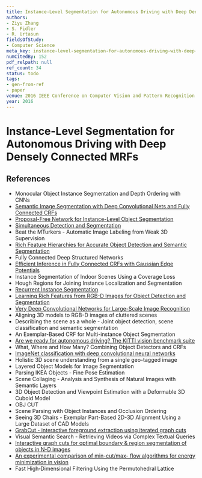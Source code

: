 ```yaml
---
title: Instance-Level Segmentation for Autonomous Driving with Deep Densely Connected MRFs
authors:
- Ziyu Zhang
- S. Fidler
- R. Urtasun
fieldsOfStudy:
- Computer Science
meta_key: instance-level-segmentation-for-autonomous-driving-with-deep-densely-connected-mrfs
numCitedBy: 152
pdf_relpath: null
ref_count: 34
status: todo
tags:
- gen-from-ref
- paper
venue: 2016 IEEE Conference on Computer Vision and Pattern Recognition (CVPR)
year: 2016
---
```


# Instance-Level Segmentation for Autonomous Driving with Deep Densely Connected MRFs

## References

- Monocular Object Instance Segmentation and Depth Ordering with CNNs
- [Semantic Image Segmentation with Deep Convolutional Nets and Fully Connected CRFs](./semantic-image-segmentation-with-deep-convolutional-nets-and-fully-connected-crfs.md)
- [Proposal-Free Network for Instance-Level Object Segmentation](./proposal-free-network-for-instance-level-object-segmentation.md)
- [Simultaneous Detection and Segmentation](./simultaneous-detection-and-segmentation.md)
- Beat the MTurkers - Automatic Image Labeling from Weak 3D Supervision
- [Rich Feature Hierarchies for Accurate Object Detection and Semantic Segmentation](./rich-feature-hierarchies-for-accurate-object-detection-and-semantic-segmentation.md)
- Fully Connected Deep Structured Networks
- [Efficient Inference in Fully Connected CRFs with Gaussian Edge Potentials](./efficient-inference-in-fully-connected-crfs-with-gaussian-edge-potentials.md)
- Instance Segmentation of Indoor Scenes Using a Coverage Loss
- Hough Regions for Joining Instance Localization and Segmentation
- [Recurrent Instance Segmentation](./recurrent-instance-segmentation.md)
- [Learning Rich Features from RGB-D Images for Object Detection and Segmentation](./learning-rich-features-from-rgb-d-images-for-object-detection-and-segmentation.md)
- [Very Deep Convolutional Networks for Large-Scale Image Recognition](./very-deep-convolutional-networks-for-large-scale-image-recognition.md)
- Aligning 3D models to RGB-D images of cluttered scenes
- Describing the scene as a whole - Joint object detection, scene classification and semantic segmentation
- An Exemplar-Based CRF for Multi-instance Object Segmentation
- [Are we ready for autonomous driving? The KITTI vision benchmark suite](./are-we-ready-for-autonomous-driving-the-kitti-vision-benchmark-suite.md)
- What, Where and How Many? Combining Object Detectors and CRFs
- [ImageNet classification with deep convolutional neural networks](./imagenet-classification-with-deep-convolutional-neural-networks.md)
- Holistic 3D scene understanding from a single geo-tagged image
- Layered Object Models for Image Segmentation
- Parsing IKEA Objects - Fine Pose Estimation
- Scene Collaging - Analysis and Synthesis of Natural Images with Semantic Layers
- 3D Object Detection and Viewpoint Estimation with a Deformable 3D Cuboid Model
- OBJ CUT
- Scene Parsing with Object Instances and Occlusion Ordering
- Seeing 3D Chairs - Exemplar Part-Based 2D-3D Alignment Using a Large Dataset of CAD Models
- [GrabCut - interactive foreground extraction using iterated graph cuts](./grabcut-interactive-foreground-extraction-using-iterated-graph-cuts.md)
- Visual Semantic Search - Retrieving Videos via Complex Textual Queries
- [Interactive graph cuts for optimal boundary & region segmentation of objects in N-D images](./interactive-graph-cuts-for-optimal-boundary-region-segmentation-of-objects-in-n-d-images.md)
- [An experimental comparison of min-cut/max- flow algorithms for energy minimization in vision](./an-experimental-comparison-of-min-cut-max-flow-algorithms-for-energy-minimization-in-vision.md)
- Fast High‐Dimensional Filtering Using the Permutohedral Lattice

